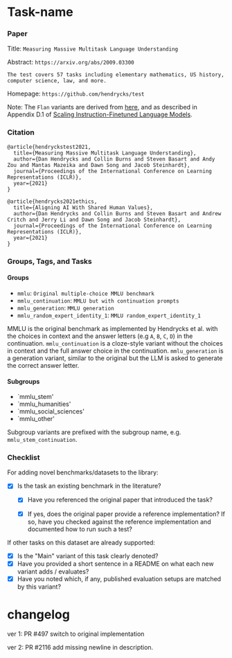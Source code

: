 # Task-name

### Paper

Title: `Measuring Massive Multitask Language Understanding`

Abstract: `https://arxiv.org/abs/2009.03300`

`The test covers 57 tasks including elementary mathematics, US history, computer science, law, and more.`

Homepage: `https://github.com/hendrycks/test`

Note: The `Flan` variants are derived from [here](https://github.com/jasonwei20/flan-2), and as described in Appendix D.1 of [Scaling Instruction-Finetuned Language Models](https://arxiv.org/abs/2210.11416).

### Citation

```
@article{hendryckstest2021,
  title={Measuring Massive Multitask Language Understanding},
  author={Dan Hendrycks and Collin Burns and Steven Basart and Andy Zou and Mantas Mazeika and Dawn Song and Jacob Steinhardt},
  journal={Proceedings of the International Conference on Learning Representations (ICLR)},
  year={2021}
}

@article{hendrycks2021ethics,
  title={Aligning AI With Shared Human Values},
  author={Dan Hendrycks and Collin Burns and Steven Basart and Andrew Critch and Jerry Li and Dawn Song and Jacob Steinhardt},
  journal={Proceedings of the International Conference on Learning Representations (ICLR)},
  year={2021}
}
```

### Groups, Tags, and Tasks

#### Groups

* `mmlu`: `Original multiple-choice MMLU benchmark`
* `mmlu_continuation`: `MMLU but with continuation prompts`
* `mmlu_generation`: `MMLU generation`
* `mmlu_random_expert_identity_1`: `MMLU random_expert_identity_1`

MMLU is the original benchmark as implemented by Hendrycks et al. with the choices in context and the answer letters (e.g `A`, `B`, `C`, `D`) in the continuation.
`mmlu_continuation` is a cloze-style variant without the choices in context and the full answer choice in the continuation.
`mmlu_generation` is a generation variant, similar to the original but the LLM is asked to generate the correct answer letter.


#### Subgroups

* `mmlu_stem'
* `mmlu_humanities'
* `mmlu_social_sciences'
* `mmlu_other'

Subgroup variants are prefixed with the subgroup name, e.g. `mmlu_stem_continuation`.

### Checklist

For adding novel benchmarks/datasets to the library:
* [x] Is the task an existing benchmark in the literature?
  * [x] Have you referenced the original paper that introduced the task?
  * [x] If yes, does the original paper provide a reference implementation? If so, have you checked against the reference implementation and documented how to run such a test?


If other tasks on this dataset are already supported:
* [x] Is the "Main" variant of this task clearly denoted?
* [x] Have you provided a short sentence in a README on what each new variant adds / evaluates?
* [x] Have you noted which, if any, published evaluation setups are matched by this variant?

# changelog
ver 1: PR #497
switch to original implementation

ver 2: PR #2116
add missing newline in description.
